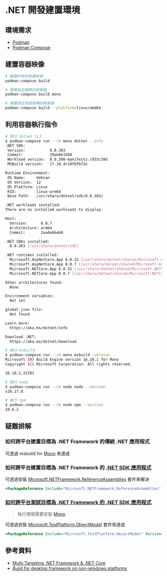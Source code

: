 # .NET 開發建置環境

## 環境需求

- [Podman](https://podman.io/)
- [Podman Compose](https://github.com/containers/podman-compose)

## 建置容器映像

```sh
# 建置所有的容器映像
podman-compose build

# 建置指定服務的映像檔
podman-compose build mono

# 建置指定系統架構的映像檔
podman-compose build --platform=linux/amd64
```

## 利用容器執行指令

```sh
# 執行 dotnet CLI
$ podman-compose run --rm mono dotnet --info
.NET SDK:
 Version:           8.0.303
 Commit:            29ab8e3268
 Workload version:  8.0.300-manifests.c915c39d
 MSBuild version:   17.10.4+10fbfbf2e

Runtime Environment:
 OS Name:     debian
 OS Version:  12
 OS Platform: Linux
 RID:         linux-arm64
 Base Path:   /usr/share/dotnet/sdk/8.0.303/

.NET workloads installed:
There are no installed workloads to display.

Host:
  Version:      8.0.7
  Architecture: arm64
  Commit:       2aade6beb0

.NET SDKs installed:
  8.0.303 [/usr/share/dotnet/sdk]

.NET runtimes installed:
  Microsoft.AspNetCore.App 6.0.32 [/usr/share/dotnet/shared/Microsoft.AspNetCore.App]
  Microsoft.AspNetCore.App 8.0.7 [/usr/share/dotnet/shared/Microsoft.AspNetCore.App]
  Microsoft.NETCore.App 6.0.32 [/usr/share/dotnet/shared/Microsoft.NETCore.App]
  Microsoft.NETCore.App 8.0.7 [/usr/share/dotnet/shared/Microsoft.NETCore.App]

Other architectures found:
  None

Environment variables:
  Not set

global.json file:
  Not found

Learn more:
  https://aka.ms/dotnet/info

Download .NET:
  https://aka.ms/dotnet/download

# 執行 msbuild
$ podman-compose run --rm mono msbuild -version
Microsoft (R) Build Engine version 16.10.1 for Mono
Copyright (C) Microsoft Corporation. All rights reserved.

16.10.1.31701

# 執行 node
$ podman-compose run --rm node node --version
v20.17.0

# 執行 npm
$ podman-compose run --rm node npm --version
10.8.2
```

## 疑難排解

### 如何跨平台建置目標為 .NET Framework 的傳統 .NET 應用程式

可透過 msbuild for [Mono](https://www.mono-project.com/) 來達成

### 如何跨平台建置目標為 .NET Framework 的 [.NET SDK 應用程式](https://learn.microsoft.com/dotnet/core/project-sdk/overview)

可透過安裝 [Microsoft.NETFramework.ReferenceAssemblies](https://www.nuget.org/packages/Microsoft.NETFramework.ReferenceAssemblies/) 套件來解決

```xml
<PackageReference Include="Microsoft.NETFramework.ReferenceAssemblies" Version="1.0.3" PrivateAssets="All" Condition="$(TargetFramework.StartsWith('net4')) AND '$(OS)' != 'Windows_NT'"/>
```

### [如何跨平台測試目標為 .NET Framework 的 .NET SDK 應用程式](https://cake-contrib.github.io/Cake.Recipe/docs/known-issues/running-xunit-tests-on-net-framework)

> 執行環境需要安裝 [Mono](https://www.mono-project.com/)

可透過安裝 [Microsoft.TestPlatform.ObjectModel](https://www.nuget.org/packages/Microsoft.TestPlatform.ObjectModel/) 套件來達成

```xml
<PackageReference Include="Microsoft.TestPlatform.ObjectModel" Version="17.11.1" Condition="$(TargetFramework.StartsWith('net4')) AND '$(OS)' != 'Windows_NT'" />
```

## 參考資料

- [Multi-Targeting .NET Framework & .NET Core](https://github.com/mono/docker/issues/63)
- [Build for desktop framework on non-windows platforms](https://github.com/dotnet/sdk/issues/335)
